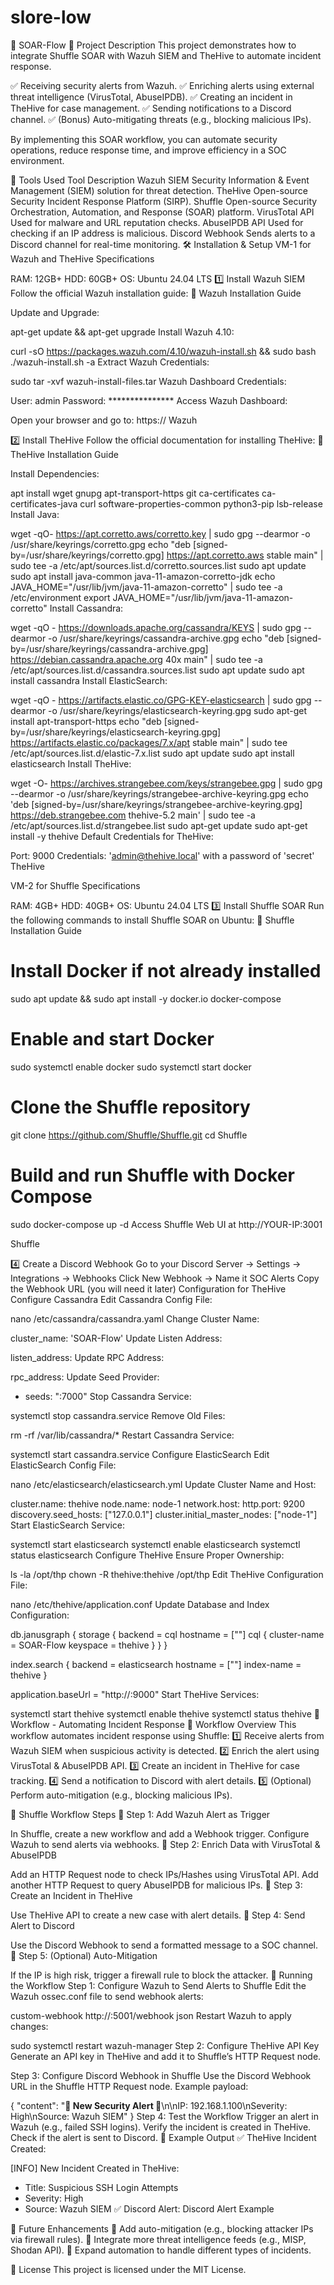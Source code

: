 # slore-low

🚀 SOAR-Flow
📌 Project Description
This project demonstrates how to integrate Shuffle SOAR with Wazuh SIEM and TheHive to automate incident response.

✅ Receiving security alerts from Wazuh.
✅ Enriching alerts using external threat intelligence (VirusTotal, AbuseIPDB).
✅ Creating an incident in TheHive for case management.
✅ Sending notifications to a Discord channel.
✅ (Bonus) Auto-mitigating threats (e.g., blocking malicious IPs).

By implementing this SOAR workflow, you can automate security operations, reduce response time, and improve efficiency in a SOC environment.

🔧 Tools Used
Tool	Description
Wazuh SIEM	Security Information & Event Management (SIEM) solution for threat detection.
TheHive	Open-source Security Incident Response Platform (SIRP).
Shuffle	Open-source Security Orchestration, Automation, and Response (SOAR) platform.
VirusTotal API	Used for malware and URL reputation checks.
AbuseIPDB API	Used for checking if an IP address is malicious.
Discord Webhook	Sends alerts to a Discord channel for real-time monitoring.
🛠️ Installation & Setup
VM-1 for Wazuh and TheHive
Specifications

RAM: 12GB+
HDD: 60GB+
OS: Ubuntu 24.04 LTS
1️⃣ Install Wazuh SIEM
Follow the official Wazuh installation guide:
🔗 Wazuh Installation Guide

Update and Upgrade:

apt-get update && apt-get upgrade
Install Wazuh 4.10:

curl -sO https://packages.wazuh.com/4.10/wazuh-install.sh && sudo bash ./wazuh-install.sh -a
Extract Wazuh Credentials:

sudo tar -xvf wazuh-install-files.tar
Wazuh Dashboard Credentials:

User: admin
Password: ***************
Access Wazuh Dashboard:

Open your browser and go to: https://<Public IP of Wazuh>
Wazuh

2️⃣ Install TheHive
Follow the official documentation for installing TheHive:
🔗 TheHive Installation Guide

Install Dependencies:

apt install wget gnupg apt-transport-https git ca-certificates ca-certificates-java curl  software-properties-common python3-pip lsb-release
Install Java:

wget -qO- https://apt.corretto.aws/corretto.key | sudo gpg --dearmor  -o /usr/share/keyrings/corretto.gpg
echo "deb [signed-by=/usr/share/keyrings/corretto.gpg] https://apt.corretto.aws stable main" |  sudo tee -a /etc/apt/sources.list.d/corretto.sources.list
sudo apt update
sudo apt install java-common java-11-amazon-corretto-jdk
echo JAVA_HOME="/usr/lib/jvm/java-11-amazon-corretto" | sudo tee -a /etc/environment 
export JAVA_HOME="/usr/lib/jvm/java-11-amazon-corretto"
Install Cassandra:

wget -qO -  https://downloads.apache.org/cassandra/KEYS | sudo gpg --dearmor  -o /usr/share/keyrings/cassandra-archive.gpg
echo "deb [signed-by=/usr/share/keyrings/cassandra-archive.gpg] https://debian.cassandra.apache.org 40x main" |  sudo tee -a /etc/apt/sources.list.d/cassandra.sources.list
sudo apt update
sudo apt install cassandra
Install ElasticSearch:

wget -qO - https://artifacts.elastic.co/GPG-KEY-elasticsearch |  sudo gpg --dearmor -o /usr/share/keyrings/elasticsearch-keyring.gpg
sudo apt-get install apt-transport-https
echo "deb [signed-by=/usr/share/keyrings/elasticsearch-keyring.gpg] https://artifacts.elastic.co/packages/7.x/apt stable main" |  sudo tee /etc/apt/sources.list.d/elastic-7.x.list
sudo apt update
sudo apt install elasticsearch
Install TheHive:

wget -O- https://archives.strangebee.com/keys/strangebee.gpg | sudo gpg --dearmor -o /usr/share/keyrings/strangebee-archive-keyring.gpg
echo 'deb [signed-by=/usr/share/keyrings/strangebee-archive-keyring.gpg] https://deb.strangebee.com thehive-5.2 main' | sudo tee -a /etc/apt/sources.list.d/strangebee.list
sudo apt-get update
sudo apt-get install -y thehive
Default Credentials for TheHive:

Port: 9000
Credentials: 'admin@thehive.local' with a password of 'secret'
TheHive

VM-2 for Shuffle
Specifications

RAM: 4GB+
HDD: 40GB+
OS: Ubuntu 24.04 LTS
3️⃣ Install Shuffle SOAR
Run the following commands to install Shuffle SOAR on Ubuntu:
🔗 Shuffle Installation Guide

# Install Docker if not already installed
sudo apt update && sudo apt install -y docker.io docker-compose

# Enable and start Docker
sudo systemctl enable docker
sudo systemctl start docker

# Clone the Shuffle repository
git clone https://github.com/Shuffle/Shuffle.git
cd Shuffle

# Build and run Shuffle with Docker Compose
sudo docker-compose up -d
Access Shuffle Web UI at http://YOUR-IP:3001

Shuffle

4️⃣ Create a Discord Webhook
Go to your Discord Server → Settings → Integrations → Webhooks
Click New Webhook → Name it SOC Alerts
Copy the Webhook URL (you will need it later)
Configuration for TheHive
Configure Cassandra
Edit Cassandra Config File:

nano /etc/cassandra/cassandra.yaml
Change Cluster Name:

cluster_name: 'SOAR-Flow'
Update Listen Address:

listen_address: <public IP of TheHive>
Update RPC Address:

rpc_address: <public IP of TheHive>
Update Seed Provider:

- seeds: "<Public IP Of the TheHive>:7000"
Stop Cassandra Service:

systemctl stop cassandra.service
Remove Old Files:

rm -rf /var/lib/cassandra/*
Restart Cassandra Service:

systemctl start cassandra.service
Configure ElasticSearch
Edit ElasticSearch Config File:

nano /etc/elasticsearch/elasticsearch.yml
Update Cluster Name and Host:

cluster.name: thehive
node.name: node-1
network.host: <Public IP of your TheHive instance>
http.port: 9200
discovery.seed_hosts: ["127.0.0.1"]
cluster.initial_master_nodes: ["node-1"]
Start ElasticSearch Service:

systemctl start elasticsearch
systemctl enable elasticsearch
systemctl status elasticsearch
Configure TheHive
Ensure Proper Ownership:

ls -la /opt/thp
chown -R thehive:thehive /opt/thp
Edit TheHive Configuration File:

nano /etc/thehive/application.conf
Update Database and Index Configuration:

db.janusgraph {
  storage {
    backend = cql
    hostname = ["<Public IP of TheHive>"]
    cql {
      cluster-name = SOAR-Flow
      keyspace = thehive
    }
  }
}

index.search {
  backend = elasticsearch
  hostname = ["<Public IP of TheHive>"]
  index-name = thehive
}

application.baseUrl = "http://<Public IP of TheHive>:9000"
Start TheHive Services:

systemctl start thehive
systemctl enable thehive
systemctl status thehive
🔄 Workflow - Automating Incident Response
📌 Workflow Overview
This workflow automates incident response using Shuffle:
1️⃣ Receive alerts from Wazuh SIEM when suspicious activity is detected.
2️⃣ Enrich the alert using VirusTotal & AbuseIPDB API.
3️⃣ Create an incident in TheHive for case tracking.
4️⃣ Send a notification to Discord with alert details.
5️⃣ (Optional) Perform auto-mitigation (e.g., blocking malicious IPs).

📌 Shuffle Workflow Steps
🔹 Step 1: Add Wazuh Alert as Trigger

In Shuffle, create a new workflow and add a Webhook trigger.
Configure Wazuh to send alerts via webhooks.
🔹 Step 2: Enrich Data with VirusTotal & AbuseIPDB

Add an HTTP Request node to check IPs/Hashes using VirusTotal API.
Add another HTTP Request to query AbuseIPDB for malicious IPs.
🔹 Step 3: Create an Incident in TheHive

Use TheHive API to create a new case with alert details.
🔹 Step 4: Send Alert to Discord

Use the Discord Webhook to send a formatted message to a SOC channel.
🔹 Step 5: (Optional) Auto-Mitigation

If the IP is high risk, trigger a firewall rule to block the attacker.
🚀 Running the Workflow
Step 1: Configure Wazuh to Send Alerts to Shuffle
Edit the Wazuh ossec.conf file to send webhook alerts:

<integration>
  <name>custom-webhook</name>
  <hook_url>http://<shuffle-ip>:5001/webhook</hook_url>
  <event_format>json</event_format>
</integration>
Restart Wazuh to apply changes:

sudo systemctl restart wazuh-manager
Step 2: Configure TheHive API Key
Generate an API key in TheHive and add it to Shuffle’s HTTP Request node.

Step 3: Configure Discord Webhook in Shuffle
Use the Discord Webhook URL in the Shuffle HTTP Request node.
Example payload:

{
  "content": "**🚨 New Security Alert 🚨**\n\nIP: 192.168.1.100\nSeverity: High\nSource: Wazuh SIEM"
}
Step 4: Test the Workflow
Trigger an alert in Wazuh (e.g., failed SSH logins).
Verify the incident is created in TheHive.
Check if the alert is sent to Discord.
📌 Example Output
✅ TheHive Incident Created:

[INFO] New Incident Created in TheHive:
- Title: Suspicious SSH Login Attempts
- Severity: High
- Source: Wazuh SIEM
✅ Discord Alert:
Discord Alert Example

🎯 Future Enhancements
🔹 Add auto-mitigation (e.g., blocking attacker IPs via firewall rules).
🔹 Integrate more threat intelligence feeds (e.g., MISP, Shodan API).
🔹 Expand automation to handle different types of incidents.

📜 License
This project is licensed under the MIT License.

